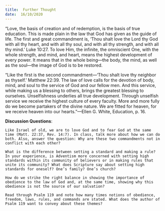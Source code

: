```yaml
---
title:  Further Thought
date:  16/10/2020
---
```


“Love, the basis of creation and of redemption, is the basis of true education. This is made plain in the law that God has given as the guide of life. The first and great commandment is, ‘Thou shalt love the Lord thy God with all thy heart, and with all thy soul, and with all thy strength, and with all thy mind.’ Luke 10:27. To love Him, the infinite, the omniscient One, with the whole strength, and mind, and heart, means the highest development of every power. It means that in the whole being—the body, the mind, as well as the soul—the image of God is to be restored.

“Like the first is the second commandment—‘Thou shalt love thy neighbor as thyself.’ Matthew 22:39. The law of love calls for the devotion of body, mind, and soul to the service of God and our fellow men. And this service, while making us a blessing to others, brings the greatest blessing to ourselves. Unselfishness underlies all true development. Through unselfish service we receive the highest culture of every faculty. More and more fully do we become partakers of the divine nature. We are fitted for heaven, for we receive heaven into our hearts.”—Ellen G. White, Education, p. 16.

**Discussion Questions**:

`Like Israel of old, we are to love God and to fear God at the same time (Matt. 22:37, Rev. 14:7). In class, talk more about how we can do both. Also, answer the question: Why are these two commandments not in conflict with each other?`

`What is the difference between setting a standard and making a rule? In your experience, is Adventism more concerned with setting high standards within its community of believers or in making rules that unite its community? What does Scripture say about setting high standards for oneself? One’s family? One’s church?`

`How do we strike the right balance in showing the importance of obedience to the law of God and, at the same time, showing why this obedience is not the source of our salvation?`

`Read through Psalm 119 and note how many times notions of obedience, freedom, laws, rules, and commands are stated. What does the author of Psalm 119 want to convey about these themes?`